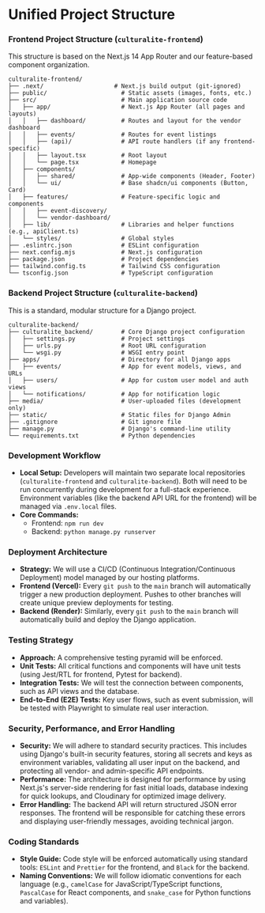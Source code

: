 # Unified Project Structure

### Frontend Project Structure (`culturalite-frontend`)

This structure is based on the Next.js 14 App Router and our feature-based component organization.

```plaintext
culturalite-frontend/
├── .next/                    # Next.js build output (git-ignored)
├── public/                     # Static assets (images, fonts, etc.)
├── src/                        # Main application source code
│   ├── app/                    # Next.js App Router (all pages and layouts)
│   │   ├── dashboard/          # Routes and layout for the vendor dashboard
│   │   ├── events/             # Routes for event listings
│   │   ├── (api)/              # API route handlers (if any frontend-specific)
│   │   ├── layout.tsx          # Root layout
│   │   └── page.tsx            # Homepage
│   ├── components/
│   │   ├── shared/             # App-wide components (Header, Footer)
│   │   └── ui/                 # Base shadcn/ui components (Button, Card)
│   ├── features/               # Feature-specific logic and components
│   │   ├── event-discovery/
│   │   └── vendor-dashboard/
│   ├── lib/                    # Libraries and helper functions (e.g., apiClient.ts)
│   └── styles/                 # Global styles
├── .eslintrc.json              # ESLint configuration
├── next.config.mjs             # Next.js configuration
├── package.json                # Project dependencies
├── tailwind.config.ts          # Tailwind CSS configuration
└── tsconfig.json               # TypeScript configuration
```

### Backend Project Structure (`culturalite-backend`)

This is a standard, modular structure for a Django project.

```plaintext
culturalite-backend/
├── culturalite_backend/        # Core Django project configuration
│   ├── settings.py             # Project settings
│   ├── urls.py                 # Root URL configuration
│   └── wsgi.py                 # WSGI entry point
├── apps/                       # Directory for all Django apps
│   ├── events/                 # App for event models, views, and URLs
│   ├── users/                  # App for custom user model and auth views
│   └── notifications/          # App for notification logic
├── media/                      # User-uploaded files (development only)
├── static/                     # Static files for Django Admin
├── .gitignore                  # Git ignore file
├── manage.py                   # Django's command-line utility
└── requirements.txt            # Python dependencies
```

### Development Workflow

* **Local Setup:** Developers will maintain two separate local repositories (`culturalite-frontend` and `culturalite-backend`). Both will need to be run concurrently during development for a full-stack experience. Environment variables (like the backend API URL for the frontend) will be managed via `.env.local` files.
* **Core Commands:**
    * Frontend: `npm run dev`
    * Backend: `python manage.py runserver`

### Deployment Architecture

* **Strategy:** We will use a CI/CD (Continuous Integration/Continuous Deployment) model managed by our hosting platforms.
* **Frontend (Vercel):** Every `git push` to the `main` branch will automatically trigger a new production deployment. Pushes to other branches will create unique preview deployments for testing.
* **Backend (Render):** Similarly, every `git push` to the `main` branch will automatically build and deploy the Django application.

### Testing Strategy

* **Approach:** A comprehensive testing pyramid will be enforced.
* **Unit Tests:** All critical functions and components will have unit tests (using Jest/RTL for frontend, Pytest for backend).
* **Integration Tests:** We will test the connection between components, such as API views and the database.
* **End-to-End (E2E) Tests:** Key user flows, such as event submission, will be tested with Playwright to simulate real user interaction.

### Security, Performance, and Error Handling

* **Security:** We will adhere to standard security practices. This includes using Django's built-in security features, storing all secrets and keys as environment variables, validating all user input on the backend, and protecting all vendor- and admin-specific API endpoints.
* **Performance:** The architecture is designed for performance by using Next.js's server-side rendering for fast initial loads, database indexing for quick lookups, and Cloudinary for optimized image delivery.
* **Error Handling:** The backend API will return structured JSON error responses. The frontend will be responsible for catching these errors and displaying user-friendly messages, avoiding technical jargon.

### Coding Standards

* **Style Guide:** Code style will be enforced automatically using standard tools: `ESLint` and `Prettier` for the frontend, and `Black` for the backend.
* **Naming Conventions:** We will follow idiomatic conventions for each language (e.g., `camelCase` for JavaScript/TypeScript functions, `PascalCase` for React components, and `snake_case` for Python functions and variables).

